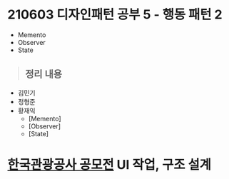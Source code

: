 # 210603 디자인패턴 공부 5 - 행동 패턴 2

- Memento
- Observer
- State

> ## 정리 내용
- 김민기
- 정형준
- 황재익
  - [Memento]
  - [Observer]
  - [State]


# [한국관광공사 공모전](https://www.2021tourapi.com/sub04.php) UI 작업, 구조 설계
